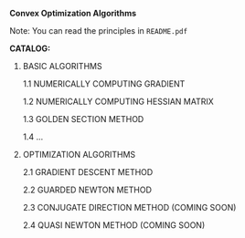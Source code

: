 **Convex Optimization Algorithms**

Note: You can read the principles in `README.pdf`

**CATALOG:**

1. BASIC ALGORITHMS

    1.1 NUMERICALLY COMPUTING GRADIENT
    
    1.2 NUMERICALLY COMPUTING HESSIAN MATRIX
    
    1.3 GOLDEN SECTION METHOD
    
    1.4 ...
    
2. OPTIMIZATION ALGORITHMS

    2.1 GRADIENT DESCENT METHOD
    
    2.2 GUARDED NEWTON METHOD
    
    2.3 CONJUGATE DIRECTION METHOD (COMING SOON)
    
    2.4 QUASI NEWTON METHOD (COMING SOON)